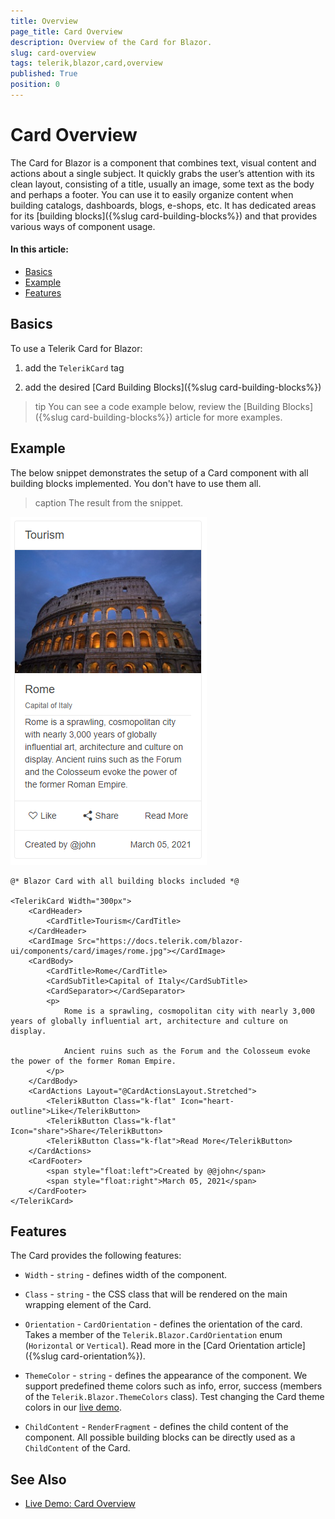 ```yaml
---
title: Overview
page_title: Card Overview
description: Overview of the Card for Blazor.
slug: card-overview
tags: telerik,blazor,card,overview
published: True
position: 0
---
```



# Card Overview

The Card for Blazor is a component that combines text, visual content and actions about a single subject. It quickly grabs the user’s attention with its clean layout, consisting of a title, usually an image, some text as the body and perhaps a footer. You can use it to easily organize content when building catalogs, dashboards, blogs, e-shops, etc. It has dedicated areas for its [building blocks]({%slug card-building-blocks%}) and that provides various ways of component usage.


#### In this article:
   * [Basics](#basics)
   * [Example](#example)
   * [Features](#features)

## Basics

To use a Telerik Card for Blazor:

1. add the `TelerikCard` tag

1. add the desired [Card Building Blocks]({%slug card-building-blocks%})

>tip You can see a code example below, review the [Building Blocks]({%slug card-building-blocks%}) article for more examples.

## Example 

The below snippet demonstrates the setup of a Card component with all building blocks implemented. You don't have to use them all.

>caption The result from the snippet.

![Card component](images/overview-card-example.png)

````CSHTML
@* Blazor Card with all building blocks included *@

<TelerikCard Width="300px">
    <CardHeader>
        <CardTitle>Tourism</CardTitle>
    </CardHeader>
    <CardImage Src="https://docs.telerik.com/blazor-ui/components/card/images/rome.jpg"></CardImage>
    <CardBody>
        <CardTitle>Rome</CardTitle>
        <CardSubTitle>Capital of Italy</CardSubTitle>
        <CardSeparator></CardSeparator>
        <p>
            Rome is a sprawling, cosmopolitan city with nearly 3,000 years of globally influential art, architecture and culture on display.

            Ancient ruins such as the Forum and the Colosseum evoke the power of the former Roman Empire.
        </p>
    </CardBody>
    <CardActions Layout="@CardActionsLayout.Stretched">
        <TelerikButton Class="k-flat" Icon="heart-outline">Like</TelerikButton>
        <TelerikButton Class="k-flat" Icon="share">Share</TelerikButton>
        <TelerikButton Class="k-flat">Read More</TelerikButton>
    </CardActions>
    <CardFooter>
        <span style="float:left">Created by @@john</span>
        <span style="float:right">March 05, 2021</span>
    </CardFooter>
</TelerikCard>
````

## Features

The Card provides the following features:

* `Width` - `string` - defines width of the component.

* `Class` - `string` - the CSS class that will be rendered on the main wrapping element of the Card.

* `Orientation` - `CardOrientation` - defines the orientation of the card. Takes a member of the `Telerik.Blazor.CardOrientation` enum (`Horizontal` or `Vertical`). Read more in the [Card Orientation article]({%slug card-orientation%}).

* `ThemeColor` - `string` - defines the appearance of the component. We support predefined theme colors such as info, error, success (members of the `Telerik.Blazor.ThemeColors` class). Test changing the Card theme colors in our [live demo](https://demos.telerik.com/blazor-ui/card/appearance).

* `ChildContent` - `RenderFragment` - defines the child content of the component. All possible building blocks can be directly used as a `ChildContent` of the Card.


## See Also

  * [Live Demo: Card Overview](https://demos.telerik.com/blazor-ui/card/overview)